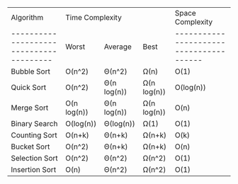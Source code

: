 <table>
	<tbody>
		<tr>
			<td>Algorithm</td>
			<td colspan="3">Time Complexity</td>
			<td>Space Complexity</td>
		</tr>
		<tr>
			<td>---------------------------------------</td>
			<td>Worst</td>
			<td>Average</td>
			<td>Best</td>
			<td>---------------------------------------</td>
		</tr>
    <tr>
      <td>Bubble Sort</td>
      <td>O(n^2)</td>
      <td>Θ(n^2)</td>
      <td>Ω(n)</td>
      <td>O(1)</td>
    </tr>
    <tr>
      <td>Quick Sort</td>
      <td>O(n^2)</td>
      <td>Θ(n log(n))</td>
      <td>Ω(n log(n))</td>
      <td>O(log(n))</td>
    </tr>
    <tr>
      <td>Merge Sort</td>
      <td>O(n log(n))</td>
      <td>Θ(n log(n))</td>
      <td>Ω(n log(n))</td>
      <td>O(n)</td>
    </tr>
    <tr>
      <td>Binary Search</td>
      <td>O(log(n))</td>
      <td>Θ(log(n))</td>
      <td>Ω(1)</td>
      <td>O(1)</td>
    </tr>
    <tr>
      <td>Counting Sort</td>
      <td>O(n+k)</td>
      <td>Θ(n+k)</td>
      <td>Ω(n+k)</td>
      <td>O(k)</td>
    </tr>
		<tr>
			<td>Bucket Sort</td>
			<td>O(n^2)</td>
			<td>Θ(n+k)</td>
			<td>Ω(n+k)</td>
			<td>O(n)</td>
		</tr>
		<tr>
			<td>Selection Sort</td>
			<td>O(n^2)</td>
			<td>Θ(n^2)</td>
			<td>Ω(n^2)</td>
			<td>O(1)</td>
		</tr>
		<tr>
			<td>Insertion Sort</td>
			<td>O(n)</td>
			<td>Θ(n^2)</td>
			<td>Ω(n^2)</td>
			<td>O(1)</td>
		</tr>
	</tbody>
</table>
